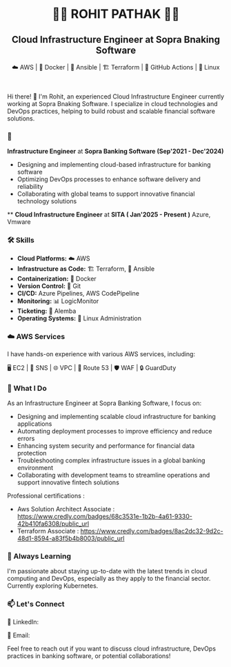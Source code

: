 # <div align="center">👨‍💻 **ROHIT PATHAK** 👨‍💻</div>

## <div align="center"> Cloud Infrastructure Engineer at Sopra Bnaking Software </div>

<div align="center">

☁️ AWS | 🐳 Docker | 🔧 Ansible | 🏗️ Terraform | 🐙 GitHub Actions | 🐧 Linux

</div>
<br>

Hi there! 👋 I'm Rohit, an experienced Cloud Infrastructure Engineer currently working at Sopra Bnaking Software. I specialize in cloud technologies and DevOps practices, helping to build robust and scalable financial software solutions.

### 🏢 

**Infrastructure Engineer** at **Sopra Banking Software  (Sep'2021 - Dec'2024)**
- Designing and implementing cloud-based infrastructure for banking software
- Optimizing DevOps processes to enhance software delivery and reliability
- Collaborating with global teams to support innovative financial technology solutions

** **Cloud Infrastructure Engineer** at **SITA ( Jan'2025 - Present )**
  Azure, Vmware

### 🛠 Skills

- **Cloud Platforms:** ☁️ AWS
- **Infrastructure as Code:** 🏗️ Terraform, 🔧 Ansible
- **Containerization:** 🐳 Docker
- **Version Control:** 📂 Git
- **CI/CD:** Azure Pipelines, AWS CodePipeline
- **Monitoring:** 📊 LogicMonitor
- **Ticketing:** 🎫 Alemba
- **Operating Systems:** 🐧 Linux Administration

### ☁️ AWS Services

I have hands-on experience with various AWS services, including:

🖥️ EC2 | 📨 SNS | 🌐 VPC | 🔀 Route 53 | 🛡️ WAF | 🔒 GuardDuty

### 💼 What I Do

As an Infrastructure Engineer at Sopra Banking Software, I focus on:

- Designing and implementing scalable cloud infrastructure for banking applications
- Automating deployment processes to improve efficiency and reduce errors
- Enhancing system security and performance for financial data protection
- Troubleshooting complex infrastructure issues in a global banking environment
- Collaborating with development teams to streamline operations and support innovative fintech solutions

Professional certifications :

- Aws Solution Architect Associate : https://www.credly.com/badges/68c3531e-1b2b-4a61-9330-42b410fa6308/public_url
- Terraform Associate : https://www.credly.com/badges/8ac2dc32-9d2c-48d1-8594-a83f5b4b8003/public_url
### 🌱 Always Learning

I'm passionate about staying up-to-date with the latest trends in cloud computing and DevOps, especially as they apply to the financial sector. Currently exploring Kubernetes.

### 📫 Let's Connect

👔 LinkedIn: 

📧 Email:

Feel free to reach out if you want to discuss cloud infrastructure, DevOps practices in banking software, or potential collaborations!
